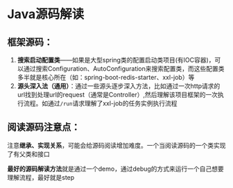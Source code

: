 # Java源码解读

## 框架源码：



1.  **搜索启动配置类**——如果是大型spring类的配置启动类项目(有IOC容器)，可以通过搜索Configuration、AutoConfiguration来搜索配置类，而这些配置类多半就是核心所在（如：spring-boot-redis-starter、xxl-job）等
2.  **源头深入法（通用）**：通过一些源头逐步深入方法，比如通过一次http请求的url找到处理url的request（通常是Controller）,然后理解该项目框架的一次执行流程。如通过`/run`请求理解了xxl-job的任务实例执行流程

## 阅读源码注意点：

注意**继承、实现关系**，可能会给源码阅读增加难度。一个当阅读源码的一个类实现了有父类和接口

**最好的源码解读方法**就是通过一个demo，通过debug的方式来运行一个自己想要理解流程，最好就是step 

